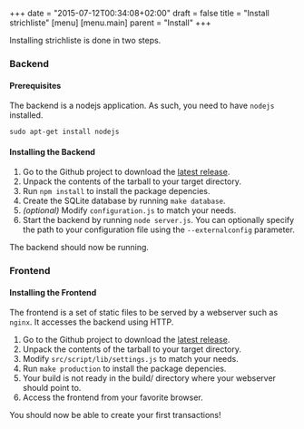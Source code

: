 +++
date = "2015-07-12T00:34:08+02:00"
draft = false
title = "Install strichliste"
[menu]
  [menu.main]
    parent = "Install"
+++

Installing strichliste is done in two steps.

### Backend

#### Prerequisites

The backend is a nodejs application. As such, you need to have `nodejs` installed.

    sudo apt-get install nodejs

#### Installing the Backend

1. Go to the Github project to download the [latest release](https://github.com/hackerspace-bootstrap/strichliste/releases).
2. Unpack the contents of the tarball to your target directory.
3. Run `npm install` to install the package depencies.
4. Create the SQLite database by running `make database`.
5. _(optional)_ Modify `configuration.js` to match your needs.
6. Start the backend by running `node server.js`. You can optionally specify
the path to your configuration file using the `--externalconfig` parameter.

The backend should now be running.

### Frontend

#### Installing the Frontend

The frontend is a set of static files to be served by a webserver such as
`nginx`. It accesses the backend using HTTP.

1. Go to the Github project to download the [latest release](https://github.com/hackerspace-bootstrap/strichliste-web).
2. Unpack the contents of the tarball to your target directory. 
4. Modify `src/script/lib/settings.js` to match your needs.
5. Run `make production` to install the package depencies.
6. Your build is not ready in the build/ directory where your webserver should point to.
7. Access the frontend from your favorite browser.

You should now be able to create your first transactions!
